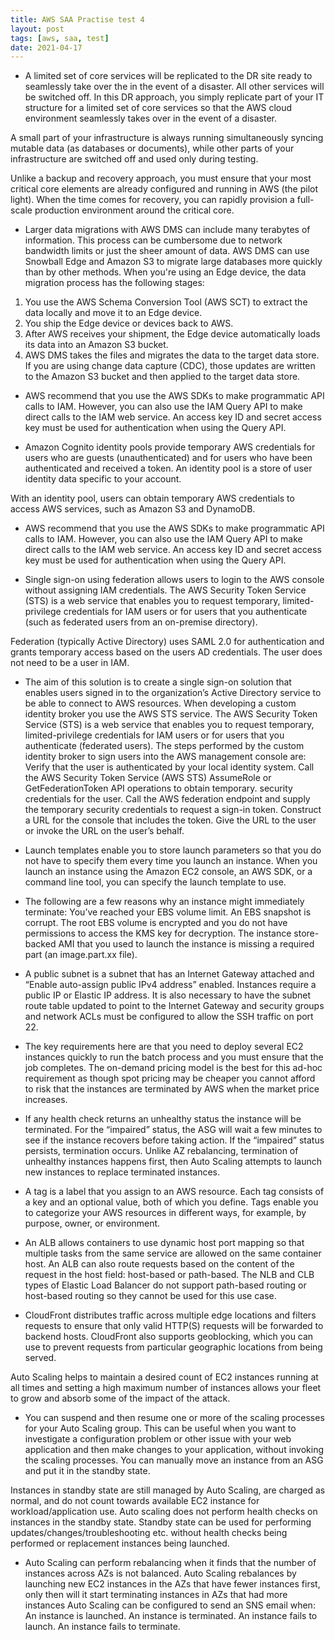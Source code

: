 ```yaml
---
title: AWS SAA Practise test 4
layout: post
tags: [aws, saa, test]
date: 2021-04-17
--- 
```



-  A limited set of core services will be replicated to the DR site ready to seamlessly take over the in the event of a disaster. All other services will be switched off. In this DR approach, you simply replicate part of your IT structure for a limited set of core services so that the AWS cloud environment seamlessly takes over in the event of a disaster.

A small part of your infrastructure is always running simultaneously syncing mutable data (as databases or documents), while other parts of your infrastructure are switched off and used only during testing.

Unlike a backup and recovery approach, you must ensure that your most critical core elements are already configured and running in AWS (the pilot light). When the time comes for recovery, you can rapidly provision a full-scale production environment around the critical core.

- Larger data migrations with AWS DMS can include many terabytes of information. This process can be cumbersome due to network bandwidth limits or just the sheer amount of data. AWS DMS can use Snowball Edge and Amazon S3 to migrate large databases more quickly than by other methods.
When you're using an Edge device, the data migration process has the following stages:
1. You use the AWS Schema Conversion Tool (AWS SCT) to extract the data locally and move it to an Edge device.
2. You ship the Edge device or devices back to AWS.
3. After AWS receives your shipment, the Edge device automatically loads its data into an Amazon S3 bucket.
4. AWS DMS takes the files and migrates the data to the target data store. If you are using change data capture (CDC), those updates are written to the Amazon S3 bucket and then applied to the target data store.


- AWS recommend that you use the AWS SDKs to make programmatic API calls to IAM. However, you can also use the IAM Query API to make direct calls to the IAM web service. An access key ID and secret access key must be used for authentication when using the Query API.

- Amazon Cognito identity pools provide temporary AWS credentials for users who are guests (unauthenticated) and for users who have been authenticated and received a token. An identity pool is a store of user identity data specific to your account.

With an identity pool, users can obtain temporary AWS credentials to access AWS services, such as Amazon S3 and DynamoDB.   

- AWS recommend that you use the AWS SDKs to make programmatic API calls to IAM. However, you can also use the IAM Query API to make direct calls to the IAM web service. An access key ID and secret access key must be used for authentication when using the Query API.


- Single sign-on using federation allows users to login to the AWS console without assigning IAM credentials. The AWS Security Token Service (STS) is a web service that enables you to request temporary, limited-privilege credentials for IAM users or for users that you authenticate (such as federated users from an on-premise directory).

Federation (typically Active Directory) uses SAML 2.0 for authentication and grants temporary access based on the users AD credentials. The user does not need to be a user in IAM.

- The aim of this solution is to create a single sign-on solution that enables users signed in to the organization’s Active Directory service to be able to connect to AWS resources. When developing a custom identity broker you use the AWS STS service. 
The AWS Security Token Service (STS) is a web service that enables you to request temporary, limited-privilege credentials for IAM users or for users that you authenticate (federated users). The steps performed by the custom identity broker to sign users into the AWS management console are:
 Verify that the user is authenticated by your local identity system.
 Call the AWS Security Token Service (AWS STS) AssumeRole or GetFederationToken API operations to obtain temporary. security credentials for the user.
 Call the AWS federation endpoint and supply the temporary security credentials to request a sign-in token.
 Construct a URL for the console that includes the token.
 Give the URL to the user or invoke the URL on the user’s behalf.


 - Launch templates enable you to store launch parameters so that you do not have to specify them every time you launch an instance. When you launch an instance using the Amazon EC2 console, an AWS SDK, or a command line tool, you can specify the launch template to use.

 - The following are a few reasons why an instance might immediately terminate:
 You’ve reached your EBS volume limit.
 An EBS snapshot is corrupt.
 The root EBS volume is encrypted and you do not have permissions to access the KMS key for decryption.
 The instance store-backed AMI that you used to launch the instance is missing a required part (an image.part.xx file).

 - A public subnet is a subnet that has an Internet Gateway attached and “Enable auto-assign public IPv4 address” enabled. Instances require a public IP or Elastic IP address. It is also necessary to have the subnet route table updated to point to the Internet Gateway and security groups and network ACLs must be configured to allow the SSH traffic on port 22.

 - The key requirements here are that you need to deploy several EC2 instances quickly to run the batch process and you must ensure that the job completes. The on-demand pricing model is the best for this ad-hoc requirement as though spot pricing may be cheaper you cannot afford to risk that the instances are terminated by AWS when the market price increases.

 - If any health check returns an unhealthy status the instance will be terminated. For the “impaired” status, the ASG will wait a few minutes to see if the instance recovers before taking action. If the “impaired” status persists, termination occurs. Unlike AZ rebalancing, termination of unhealthy instances happens first, then Auto Scaling attempts to launch new instances to replace terminated instances.

 - A tag is a label that you assign to an AWS resource. Each tag consists of a key and an optional value, both of which you define. Tags enable you to categorize your AWS resources in different ways, for example, by purpose, owner, or environment.

 - An ALB allows containers to use dynamic host port mapping so that multiple tasks from the same service are allowed on the same container host. An ALB can also route requests based on the content of the request in the host field: host-based or path-based. The NLB and CLB types of Elastic Load Balancer do not support path-based routing or host-based routing so they cannot be used for this use case.

 - CloudFront distributes traffic across multiple edge locations and filters requests to ensure that only valid HTTP(S) requests will be forwarded to backend hosts. CloudFront also supports geoblocking, which you can use to prevent requests from particular geographic locations from being served.

Auto Scaling helps to maintain a desired count of EC2 instances running at all times and setting a high maximum number of instances allows your fleet to grow and absorb some of the impact of the attack.

- You can suspend and then resume one or more of the scaling processes for your Auto Scaling group. This can be useful when you want to investigate a configuration problem or other issue with your web application and then make changes to your application, without invoking the scaling processes. You can manually move an instance from an ASG and put it in the standby state.

Instances in standby state are still managed by Auto Scaling, are charged as normal, and do not count towards available EC2 instance for workload/application use. Auto scaling does not perform health checks on instances in the standby state. Standby state can be used for performing updates/changes/troubleshooting etc. without health checks being performed or replacement instances being launched.

- Auto Scaling can perform rebalancing when it finds that the number of instances across AZs is not balanced. Auto Scaling rebalances by launching new EC2 instances in the AZs that have fewer instances first, only then will it start terminating instances in AZs that had more instances
Auto Scaling can be configured to send an SNS email when:
An instance is launched.
An instance is terminated.
An instance fails to launch.
An instance fails to terminate.
